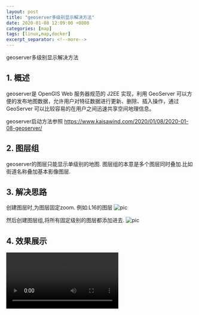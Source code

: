 ```yaml
---
layout: post
title: "geoserver多级别显示解决方法"
date: 2020-01-08 12:09:00 +0800
categories: [map]
tags: [linux,map,docker]
excerpt_separator: <!--more-->
---
```

geoserver多级别显示解决方法
<!--more-->

## 1. 概述

geoserver是 OpenGIS Web 服务器规范的 J2EE 实现，利用 GeoServer 可以方便的发布地图数据，允许用户对特征数据进行更新、删除、插入操作，通过 GeoServer 可以比较容易的在用户之间迅速共享空间地理信息。

geoserver启动方法参照
https://www.kaisawind.com/2020/01/08/2020-01-08-geoserver/

## 2. 图层组

geoserver的图层只能显示单级别的地图.
图层组的本意是多个图层同时叠加.比如街道名称叠加基本影像图层.

## 3. 解决思路

创建图层时,为图层固定zoom.
例如:L16的图层
![pic](/images/geoserver_web_layout16.png)

然后创建图层组,将所有固定级别的图层都添加进去.
![pic](/images/geoserver_web_layout_group.png)

## 4. 效果展示

<video class="video-player-thumbnail-image" loop="" playsinline="" autoplay=""><source src="https://cdn.loom.com/sessions/thumbnails/4775ce50e0e940e494abab32102e5b8d-00001.mp4" type="video/mp4"></video>